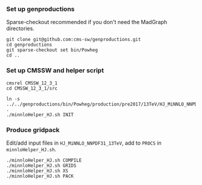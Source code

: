 ### Set up genproductions

Sparse-checkout recommended if you don't need the MadGraph directories.

```
git clone git@github.com:cms-sw/genproductions.git
cd genproductions
git sparse-checkout set bin/Powheg
cd ..
```

### Set up CMSSW and helper script

```
cmsrel CMSSW_12_3_1
cd CMSSW_12_3_1/src

ln -s ../../genproductions/bin/Powheg/production/pre2017/13TeV/HJ_MiNNLO_NNPDF31_13TeV/minnloHelper_HJ.sh .
./minnloHelper_HJ.sh INIT
```

### Produce gridpack

Edit/add input files in `HJ_MiNNLO_NNPDF31_13TeV`, add to `PROCS` in `minnloHelper_HJ.sh`.

```
./minnloHelper_HJ.sh COMPILE
./minnloHelper_HJ.sh GRIDS
./minnloHelper_HJ.sh XS
./minnloHelper_HJ.sh PACK
```